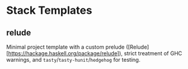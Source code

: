 # Stack Templates

## relude

Minimal project template with a custom prelude ([Relude][https://hackage.haskell.org/package/relude]), strict treatment of GHC warnings, and `tasty`/`tasty-hunit`/`hedgehog` for testing.
